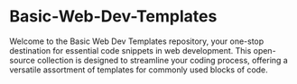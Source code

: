 # Basic-Web-Dev-Templates
Welcome to the Basic Web Dev Templates repository, your one-stop destination for essential code snippets in web development. This open-source collection is designed to streamline your coding process, offering a versatile assortment of templates for commonly used blocks of code.
